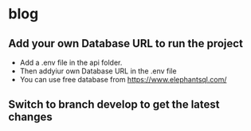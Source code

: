 # blog

## Add your own Database URL to run the project

- Add a .env file in the api folder.
- Then addyiur own Database URL in the .env file
- You can use free database from https://www.elephantsql.com/

## Switch to branch develop to get the latest changes
